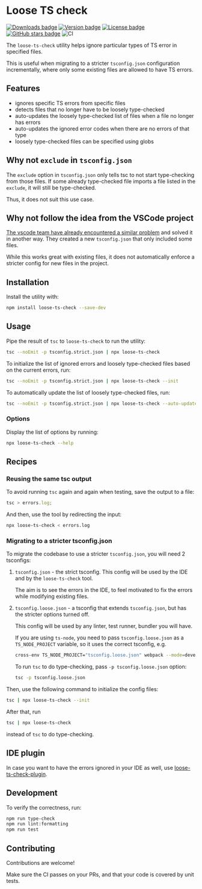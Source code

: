 # Loose TS check

[![Downloads badge](https://img.shields.io/npm/dw/loose-ts-check.svg?style=flat)](https://www.npmjs.com/package/loose-ts-check)
[![Version badge](https://img.shields.io/npm/v/loose-ts-check.svg?style=flat)](https://www.npmjs.com/package/loose-ts-check)
[![License badge](https://img.shields.io/npm/l/loose-ts-check.svg?style=flat)](https://github.com/Gelio/loose-ts-check/blob/master/LICENSE.md)
[![GitHub stars badge](https://img.shields.io/github/stars/Gelio/loose-ts-check.svg?style=social)](https://github.com/Gelio/loose-ts-check)
![CI](https://github.com/Gelio/loose-ts-check/workflows/CI/badge.svg)

The `loose-ts-check` utility helps ignore particular types of TS error in
specified files.

This is useful when migrating to a stricter `tsconfig.json` configuration
incrementally, where only some existing files are allowed to have TS errors.

## Features

- ignores specific TS errors from specific files
- detects files that no longer have to be loosely type-checked
- auto-updates the loosely type-checked list of files when a file no longer has
  errors
- auto-updates the ignored error codes when there are no errors of that type
- loosely type-checked files can be specified using globs

## Why not `exclude` in `tsconfig.json`

The `exclude` option in `tsconfig.json` only tells tsc to not start
type-checking from those files. If some already type-checked file imports a file
listed in the `exclude`, it will still be type-checked.

Thus, it does not suit this use case.

## Why not follow the idea from the VSCode project

[The vscode team have already encountered a similar problem](https://code.visualstudio.com/blogs/2019/05/23/strict-null#_coming-up-with-an-incremental-plan)
and solved it in another way. They created a new `tsconfig.json` that only
included some files.

While this works great with existing files, it does not automatically enforce a
stricter config for new files in the project.

## Installation

Install the utility with:

```sh
npm install loose-ts-check --save-dev
```

## Usage

Pipe the result of `tsc` to `loose-ts-check` to run the utility:

```sh
tsc --noEmit -p tsconfig.strict.json | npx loose-ts-check
```

To initialize the list of ignored errors and loosely type-checked files based on
the current errors, run:

```sh
tsc --noEmit -p tsconfig.strict.json | npx loose-ts-check --init
```

To automatically update the list of loosely type-checked files, run:

```sh
tsc --noEmit -p tsconfig.strict.json | npx loose-ts-check --auto-update
```

### Options

Display the list of options by running:

```sh
npx loose-ts-check --help
```

## Recipes

### Reusing the same tsc output

To avoid running `tsc` again and again when testing, save the output to a file:

```ts
tsc > errors.log;
```

And then, use the tool by redirecting the input:

```sh
npx loose-ts-check < errors.log
```

### Migrating to a stricter tsconfig.json

To migrate the codebase to use a stricter `tsconfig.json`, you will need 2
tsconfigs:

1. `tsconfig.json` - the strict tsconfig. This config will be used by the IDE
   and by the `loose-ts-check` tool.

   The aim is to see the errors in the IDE, to feel motivated to fix the errors
   while modifying existing files.

2. `tsconfig.loose.json` - a tsconfig that extends `tsconfig.json`, but has the
   stricter options turned off.

   This config will be used by any linter, test runner, bundler you will have.

   If you are using `ts-node`, you need to pass `tsconfig.loose.json` as a
   `TS_NODE_PROJECT` variable, so it uses the correct tsconfig, e.g.

   ```sh
   cross-env TS_NODE_PROJECT="tsconfig.loose.json" webpack --mode=development
   ```

   To run `tsc` to do type-checking, pass `-p tsconfig.loose.json` option:

   ```sh
   tsc -p tsconfig.loose.json
   ```

Then, use the following command to initialize the config files:

```sh
tsc | npx loose-ts-check --init
```

After that, run

```sh
tsc | npx loose-ts-check
```

instead of `tsc` to do type-checking.

## IDE plugin

In case you want to have the errors ignored in your IDE as well, use
[loose-ts-check-plugin](https://github.com/nwetzel22/loose-ts-check-plugin).

## Development

To verify the correctness, run:

```sh
npm run type-check
npm run lint:formatting
npm run test
```

## Contributing

Contributions are welcome!

Make sure the CI passes on your PRs, and that your code is covered by unit
tests.
